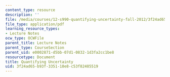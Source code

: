 ```yaml
---
content_type: resource
description: ''
file: /media/courses/12-s990-quantifying-uncertainty-fall-2012/3f24ad65b93f335118e8c53f82485519_MIT12_S990F12_lec12.pdf
file_type: application/pdf
learning_resource_types:
- Lecture Notes
ocw_type: OCWFile
parent_title: Lecture Notes
parent_type: CourseSection
parent_uid: e0002871-d5bb-07d1-0832-1d3fa2cc1be8
resourcetype: Document
title: Quantifying Uncertainty
uid: 3f24ad65-b93f-3351-18e8-c53f82485519
---
```

